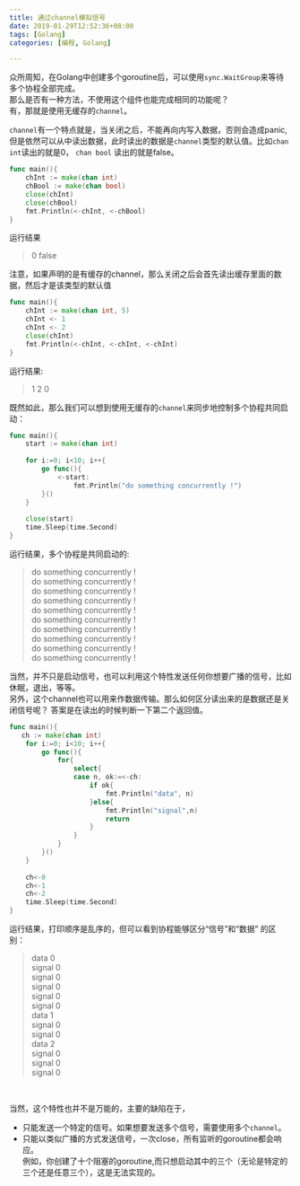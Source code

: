 ```yaml
---
title: 通过channel模拟信号
date: 2019-01-29T12:52:36+08:00
tags: [Golang]
categories: [编程, Golang]

---
```


众所周知，在Golang中创建多个goroutine后，可以使用`sync.WaitGroup`来等待多个协程全部完成。  
那么是否有一种方法，不使用这个组件也能完成相同的功能呢？  
有，那就是使用无缓存的`channel`。  

`channel`有一个特点就是，当关闭之后，不能再向内写入数据，否则会造成panic,但是依然可以从中读出数据，此时读出的数据是`channel`类型的默认值。比如`chan int`读出的就是0， `chan bool` 读出的就是false。
```go
func main(){
    chInt := make(chan int)
    chBool := make(chan bool)
    close(chInt)
    close(chBool)
    fmt.Println(<-chInt, <-chBool)
}
```
运行结果
> 0 false

<!-- more -->

注意，如果声明的是有缓存的channel，那么关闭之后会首先读出缓存里面的数据，然后才是该类型的默认值
```go
func main(){
    chInt := make(chan int, 5)
    chInt <- 1
    chInt <- 2
    close(chInt)
    fmt.Println(<-chInt, <-chInt, <-chInt)
}
```
运行结果:
> 1 2 0


既然如此，那么我们可以想到使用无缓存的`channel`来同步地控制多个协程共同启动：
```go
func main(){
    start := make(chan int)
    
    for i:=0; i<10; i++{
        go func(){
            <-start:
                fmt.Println("do something concurrently !")
        }()
    }
    
    close(start)
    time.Sleep(time.Second)
}
```
运行结果，多个协程是共同启动的:
> do something concurrently !  
do something concurrently !  
do something concurrently !  
do something concurrently !  
do something concurrently !  
do something concurrently !  
do something concurrently !  
do something concurrently !  
do something concurrently !  
do something concurrently !  
> 

当然，并不只是启动信号，也可以利用这个特性发送任何你想要广播的信号，比如休眠，退出，等等。  
另外，这个channel也可以用来作数据传输。那么如何区分读出来的是数据还是关闭信号呢？ 答案是在读出的时候判断一下第二个返回值。
```go
func main(){
   ch := make(chan int)
    for i:=0; i<10; i++{
        go func(){
            for{
                select{
                case n, ok:=<-ch:
                    if ok{
                        fmt.Println("data", n)
                    }else{
                        fmt.Println("signal",n)
                        return
                    }
                }
            }
        }()
    }
    
    ch<-0
    ch<-1
    ch<-2
    time.Sleep(time.Second)
}
```
运行结果，打印顺序是乱序的，但可以看到协程能够区分“信号”和“数据” 的区别：
> data 0  
signal 0   
signal 0  
signal 0  
signal 0  
signal 0  
data 1    
signal 0  
signal 0  
data 2   
signal 0  
signal 0  
signal 0  
>

<br/>

当然，这个特性也并不是万能的，主要的缺陷在于，
- 只能发送一个特定的信号。如果想要发送多个信号，需要使用多个`channel`。
- 只能以类似广播的方式发送信号，一次close，所有监听的goroutine都会响应。  
  例如，你创建了十个阻塞的goroutine,而只想启动其中的三个（无论是特定的三个还是任意三个），这是无法实现的。

